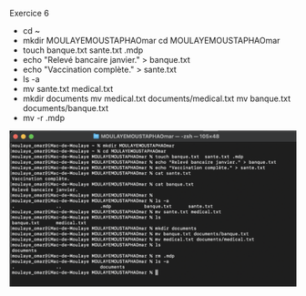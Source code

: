   Exercice 6
- cd ~
- mkdir MOULAYEMOUSTAPHAOmar
  cd MOULAYEMOUSTAPHAOmar
- touch banque.txt sante.txt .mdp
- echo "Relevé bancaire janvier." > banque.txt
- echo "Vaccination complète." > sante.txt
- ls -a
- mv sante.txt medical.txt
- mkdir documents
  mv medical.txt documents/medical.txt
  mv banque.txt documents/banque.txt
- mv -r .mdp


![Capture d'ecran d'exercice3](exercice6.png)